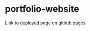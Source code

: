 # portfolio-website


[Link to deployed page on github pages](https://cameronstinson4.github.io/portfolio-website/index.html)
